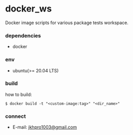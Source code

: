 # docker_ws
Docker image scripts for various package tests workspace.

### dependencies
- docker

### env
- ubuntu(>= 20.04 LTS)

### build
how to build:
```
$ docker build -t "<custom-image:tag>" "<dir_name>"
```

### connect
- E-mail: <jkhpro1003@gmail.com>
